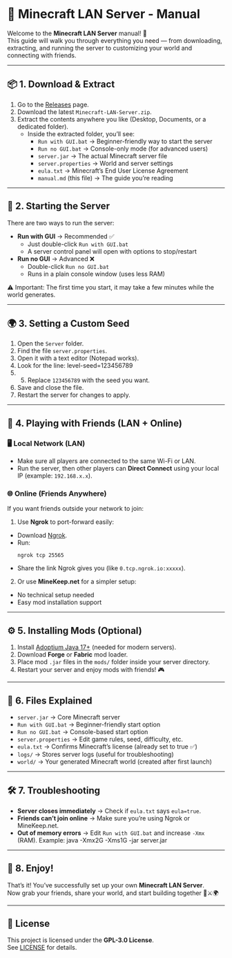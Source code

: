 # 📘 Minecraft LAN Server - Manual

Welcome to the **Minecraft LAN Server** manual! 🎉  
This guide will walk you through everything you need — from downloading, extracting, and running the server to customizing your world and connecting with friends.

---

## 📦 1. Download & Extract

1. Go to the [Releases](../../releases/latest) page.  
2. Download the latest `Minecraft-LAN-Server.zip`.  
3. Extract the contents anywhere you like (Desktop, Documents, or a dedicated folder).  
   - Inside the extracted folder, you’ll see:  
     - `Run with GUI.bat` → Beginner-friendly way to start the server  
     - `Run no GUI.bat` → Console-only mode (for advanced users)  
     - `server.jar` → The actual Minecraft server file  
     - `server.properties` → World and server settings  
     - `eula.txt` → Minecraft’s End User License Agreement  
     - `manual.md` (this file) → The guide you’re reading  

---

## 🚀 2. Starting the Server

There are two ways to run the server:

- **Run with GUI** → Recommended ✅  
  - Just double-click `Run with GUI.bat`  
  - A server control panel will open with options to stop/restart  
- **Run no GUI** → Advanced ❌  
  - Double-click `Run no GUI.bat`  
  - Runs in a plain console window (uses less RAM)

⚠️ Important: The first time you start, it may take a few minutes while the world generates.

---

## 🌍 3. Setting a Custom Seed

1. Open the `Server` folder.  
2. Find the file `server.properties`.  
3. Open it with a text editor (Notepad works).  
4. Look for the line:  level-seed=123456789
5. 5. Replace `123456789` with the seed you want.  
6. Save and close the file.  
7. Restart the server for changes to apply.

---

## 🔌 4. Playing with Friends (LAN + Online)

### 🖥️ Local Network (LAN)
- Make sure all players are connected to the same Wi-Fi or LAN.  
- Run the server, then other players can **Direct Connect** using your local IP (example: `192.168.x.x`).  

### 🌐 Online (Friends Anywhere)
If you want friends outside your network to join:  
1. Use **Ngrok** to port-forward easily:
- Download [Ngrok](https://ngrok.com/).  
- Run:  
  ```
  ngrok tcp 25565
  ```
- Share the link Ngrok gives you (like `0.tcp.ngrok.io:xxxxx`).  

2. Or use **MineKeep.net** for a simpler setup:  
- No technical setup needed  
- Easy mod installation support  

---

## ⚙️ 5. Installing Mods (Optional)

1. Install [Adoptium Java 17+](https://adoptium.net/) (needed for modern servers).  
2. Download **Forge** or **Fabric** mod loader.  
3. Place mod `.jar` files in the `mods/` folder inside your server directory.  
4. Restart your server and enjoy mods with friends! 🎮

---

## 📑 6. Files Explained

- `server.jar` → Core Minecraft server  
- `Run with GUI.bat` → Beginner-friendly start option  
- `Run no GUI.bat` → Console-based start option  
- `server.properties` → Edit game rules, seed, difficulty, etc.  
- `eula.txt` → Confirms Minecraft’s license (already set to true ✅)  
- `logs/` → Stores server logs (useful for troubleshooting)  
- `world/` → Your generated Minecraft world (created after first launch)  

---

## 🛠️ 7. Troubleshooting

- **Server closes immediately** → Check if `eula.txt` says `eula=true`.  
- **Friends can’t join online** → Make sure you’re using Ngrok or MineKeep.net.  
- **Out of memory errors** → Edit `Run with GUI.bat` and increase `-Xmx` (RAM). Example:  java -Xmx2G -Xms1G -jar server.jar


---

## 🎉 8. Enjoy!

That’s it! You’ve successfully set up your own **Minecraft LAN Server**.  
Now grab your friends, share your world, and start building together 🏰⚔️🌍  

---

## 📜 License

This project is licensed under the **GPL-3.0 License**.  
See [LICENSE](LICENSE) for details.

   
